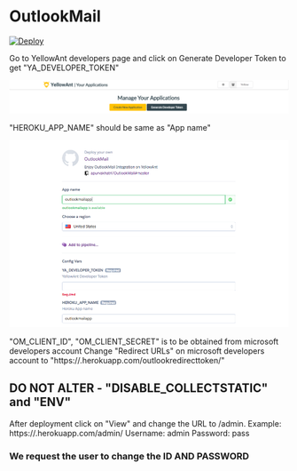 # OutlookMail
[![Deploy](https://www.herokucdn.com/deploy/button.svg)](https://heroku.com/deploy)

Go to YellowAnt developers page and click on Generate Developer Token to get "YA_DEVELOPER_TOKEN"

![Screenshot](ya_developer.png)

"HEROKU_APP_NAME" should be same as "App name"

![Screenshot](appname.png)

"OM_CLIENT_ID", "OM_CLIENT_SECRET" is to be obtained from microsoft developers account
Change "Redirect URLs" on microsoft developers account to "https://<appname>.herokuapp.com/outlookredirecttoken/"

## DO NOT ALTER - "DISABLE_COLLECTSTATIC" and "ENV"

After deployment click on "View" and change the URL to /admin. Example: https://<app-name>.herokuapp.com/admin/
  Username: admin
  Password: pass
  
### We request the user to change the ID AND PASSWORD

